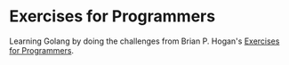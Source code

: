 # Exercises for Programmers

Learning Golang by doing the challenges from Brian P. Hogan's
[Exercises for Programmers](https://pragprog.com/book/bhwb/exercises-for-programmers).
